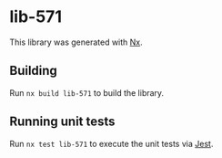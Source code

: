 # lib-571

This library was generated with [Nx](https://nx.dev).

## Building

Run `nx build lib-571` to build the library.

## Running unit tests

Run `nx test lib-571` to execute the unit tests via [Jest](https://jestjs.io).
